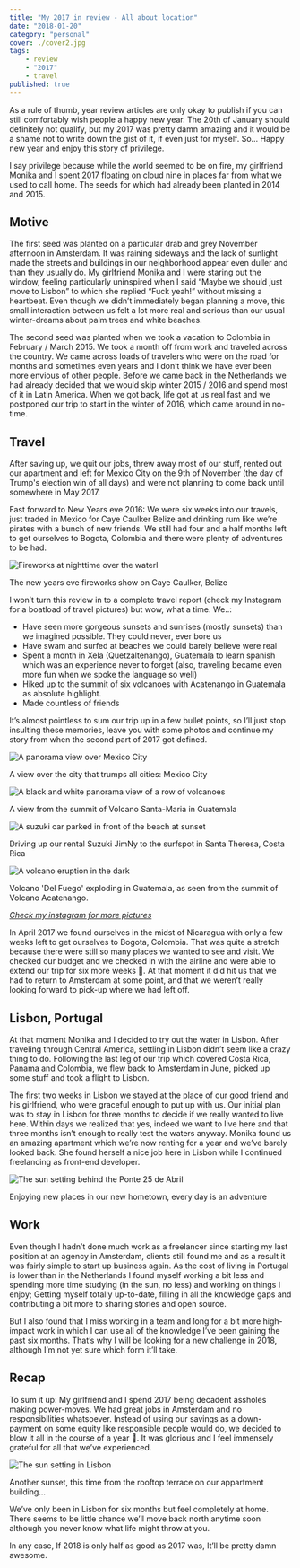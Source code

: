```yaml
---
title: "My 2017 in review - All about location"
date: "2018-01-20"
category: "personal"
cover: ./cover2.jpg
tags:
    - review
    - "2017"
    - travel
published: true
---
```


As a rule of thumb, year review articles are only okay to publish if you can still comfortably wish people a happy new year. The 20th of January should definitely not qualify, but my 2017 was pretty damn amazing and it would be a shame not to write down the gist of it, if even just for myself. So… Happy new year and enjoy this story of privilege.

I say privilege because while the world seemed to be on fire, my girlfriend Monika and I spent 2017 floating on cloud nine in places far from what we used to call home. The seeds for which had already been planted in 2014 and 2015.

## Motive

The first seed was planted on a particular drab and grey November afternoon in Amsterdam. It was raining sideways and the lack of sunlight made the streets and buildings in our neighborhood appear even duller and than they usually do. My girlfriend Monika and I were staring out the window, feeling particularly uninspired when I said “Maybe we should just move to Lisbon” to which she replied “Fuck yeah!” without missing a heartbeat. Even though we didn’t immediately began planning a move, this small interaction between us felt a lot more real and serious than our usual winter-dreams about palm trees and white beaches.

The second seed was planted when we took a vacation to Colombia in February / March 2015. We took a month off from work and traveled across the country. We came across loads of travelers who were on the road for months and sometimes even years and I don’t think we have ever been more envious of other people. Before we came back in the Netherlands we had already decided that we would skip winter 2015 / 2016 and spend most of it in Latin America. When we got back, life got at us real fast and we postponed our trip to start in the winter of 2016, which came around in no-time.

## Travel

After saving up, we quit our jobs, threw away most of our stuff, rented out our apartment and left for Mexico City on the 9th of November (the day of Trump's election win of all days) and were not planning to come back until somewhere in May 2017.

Fast forward to New Years eve 2016: We were six weeks into our travels, just traded in Mexico for Caye Caulker Belize and drinking rum like we’re pirates with a bunch of new friends. We still had four and a half months left to get ourselves to Bogota, Colombia and there were plenty of adventures to be had.

<div class='caption'>

![Fireworks at nighttime over the waterl](./new-year-belize.jpg "Caye Caulker")
<p class='caption__text'>
    The new years eve fireworks show on Caye Caulker, Belize
</p>
</div>

I won’t turn this review in to a complete travel report (check my Instagram for a boatload of travel pictures) but wow, what a time. We..:

- Have seen more gorgeous sunsets and sunrises (mostly sunsets) than we imagined possible. They could never, ever bore us
- Have swam and surfed at beaches we could barely believe were real
- Spent a month in Xela (Quetzaltenango), Guatemala to learn spanish which was an experience never to forget (also, traveling became even more fun when we spoke the language so well)
- Hiked up to the summit of six volcanoes with Acatenango in Guatemala as absolute highlight.
- Made countless of friends

It’s almost pointless to sum our trip up in a few bullet points, so I’ll just stop insulting these memories, leave you with some photos and continue my story from when the second part of 2017 got defined.

<div class='caption'>

![A panorama view over Mexico City](./mexico-city.jpg "Mexico City")
<p class='caption__text'>
    A view over the city that trumps all cities: Mexico City
</p>
</div>

<div class='caption'>

![A black and white panorama view of a row of volcanoes](./santa-maria.jpg "Santa Maria")
<p class='caption__text'>
    A view from the summit of Volcano Santa-Maria in Guatemala
</p>
</div>

<div class='caption'>

![A suzuki car parked in front of the beach at sunset](./santa-theresa.jpg "Santa Theresa")
<p class='caption__text'>
    Driving up our rental Suzuki JimNy to the surfspot in Santa Theresa, Costa Rica
</p>
</div>

<div class='caption'>

![A volcano eruption in the dark](./acatenango.jpg "Acatenango")
<p class='caption__text'>
    Volcano 'Del Fuego' exploding in Guatemala, as seen from the summit of Volcano Acatenango.
</p>
</div>

*[Check my instagram for more pictures](https://www.instagram.com/ardennl/)*

In April 2017 we found ourselves in the midst of Nicaragua with only a few weeks left to get ourselves to Bogota, Colombia. That was quite a stretch because there were still so many places we wanted to see and visit. We checked our budget and we checked in with the airline and were able to extend our trip for six more weeks 🎉. At that moment it did hit us that we had to return to Amsterdam at some point, and that we weren’t really looking forward to pick-up where we had left off.

## Lisbon, Portugal

At that moment Monika and I decided to try out the water in Lisbon. After traveling through Central America, settling in Lisbon didn’t seem like a crazy thing to do.
Following the last leg of our trip which covered Costa Rica, Panama and Colombia, we flew back to Amsterdam in June, picked up some stuff and took a flight to Lisbon.

The first two weeks in Lisbon we stayed at the place of our good friend and his girlfriend, who were graceful enough to put up with us. Our initial plan was to stay in Lisbon for three months to decide if we really wanted to live here. Within days we realized that yes, indeed we want to live here and that three months isn’t enough to really test the waters anyway.
Monika found us an amazing apartment which we’re now renting for a year and we’ve barely looked back. She found herself a nice job here in Lisbon while I continued freelancing as front-end developer.

<div class='caption'>

![The sun setting behind the Ponte 25 de Abril](./lisbon-ponto-final.jpg "Ponto Final, Lisbon")
<p class='caption__text'>
    Enjoying new places in our new hometown, every day is an adventure
</p>
</div>


## Work

Even though I hadn’t done much work as a freelancer since starting my last position at an agency in Amsterdam, clients still found me and as a result it was fairly simple to start up business again. As the cost of living in Portugal is lower than in the Netherlands I found myself working a bit less and spending more time studying (in the sun, no less) and working on things I enjoy; Getting myself totally up-to-date, filling in all the knowledge gaps and contributing a bit more to sharing stories and open source.

But I also found that I miss working in a team and long for a bit more high-impact work in which I can use all of the knowledge I’ve been gaining the past six months. That’s why I will be looking for a new challenge in 2018, although I’m not yet sure which form it’ll take.

## Recap

To sum it up: My girlfriend and I spend 2017 being decadent assholes making power-moves. We had great jobs in Amsterdam and no responsibilities whatsoever. Instead of using our savings as a down-payment on some equity like responsible people would do,  we decided to blow it all in the course of a year 🎉. It was glorious and I feel immensely grateful for all that we’ve experienced.

<div class='caption'>

![The sun setting in Lisbon](./rooftop-lisbon.jpg "Rooftop, Lisbon")
<p class='caption__text'>
    Another sunset, this time from the rooftop terrace on our appartment building...
</p>
</div>

We’ve only been in Lisbon for six months but feel completely at home. There seems to be little chance we’ll move back north anytime soon although you never know what life might throw at you.

In any case, If 2018 is only half as good as 2017 was, It’ll be pretty damn awesome.
